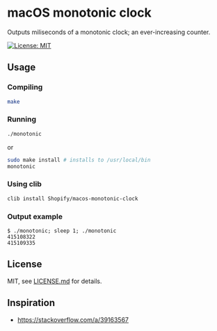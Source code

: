 # macOS monotonic clock

Outputs miliseconds of a monotonic clock; an ever-increasing counter.

[![License: MIT](https://img.shields.io/badge/License-MIT-green.svg)](LICENSE.md)

## Usage

### Compiling

```bash
make
```

### Running

```bash
./monotonic
```

or

```bash
sudo make install # installs to /usr/local/bin
monotonic
```

### Using clib

```bash
clib install Shopify/macos-monotonic-clock
```

### Output example

```
$ ./monotonic; sleep 1; ./monotonic
415108322
415109335
```

## License

MIT, see [LICENSE.md](LICENSE.md) for details.

## Inspiration

 * https://stackoverflow.com/a/39163567